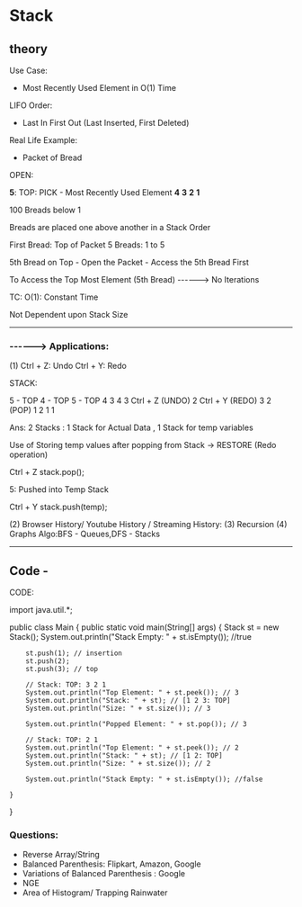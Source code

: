 # Stack

## theory

Use Case:
- Most Recently Used Element in O(1) Time


LIFO Order:
- Last In First Out 
(Last Inserted, First Deleted)


Real Life Example:
- Packet of Bread

OPEN:


____5____: TOP: PICK - Most Recently Used Element
____4____
____3____
____2____
____1____

100 Breads below 1


Breads are placed one above another in a Stack Order

First Bread: Top of Packet
5 Breads: 1 to 5

5th Bread on Top - Open the Packet - Access the 5th Bread First

To Access the Top Most Element (5th Bread)
------> No Iterations


TC: O(1): Constant Time

Not Dependent upon Stack Size

________________________________________________________________________________________________________________________

### ------> Applications:

(1) Ctrl + Z: Undo
    Ctrl + Y: Redo
    
STACK:

5 - TOP                     4 - TOP                      5 - TOP
4                           3                            4
3  Ctrl + Z (UNDO)          2  Ctrl + Y (REDO)           3
2   (POP)                   1                            2
1                                                        1


Ans: 2 Stacks : 1 Stack for Actual Data , 1 Stack for temp variables


Use of Storing temp values after popping from Stack -> RESTORE (Redo operation)



Ctrl + Z 
stack.pop();

5: Pushed into Temp Stack

Ctrl + Y
stack.push(temp);

 (2) Browser History/ Youtube History / Streaming History:
 (3) Recursion
 (4) Graphs Algo:BFS - Queues,DFS - Stacks

______________________________________________________________________________________________________________________

## Code - 

CODE:

import java.util.*;

public class Main 
{
    public static void main(String[] args) 
    {
        Stack<Integer> st = new Stack<Integer>();
        System.out.println("Stack Empty: " + st.isEmpty()); //true
        
        st.push(1); // insertion
        st.push(2);
        st.push(3); // top
        
        // Stack: TOP: 3 2 1
        System.out.println("Top Element: " + st.peek()); // 3
        System.out.println("Stack: " + st); // [1 2 3: TOP]
        System.out.println("Size: " + st.size()); // 3
        
        System.out.println("Popped Element: " + st.pop()); // 3
        
        // Stack: TOP: 2 1
        System.out.println("Top Element: " + st.peek()); // 2
        System.out.println("Stack: " + st); // [1 2: TOP]
        System.out.println("Size: " + st.size()); // 2
        
        System.out.println("Stack Empty: " + st.isEmpty()); //false
        
    }
}


### Questions:
- Reverse Array/String
- Balanced Parenthesis: Flipkart, Amazon, Google
- Variations of Balanced Parenthesis : Google
- NGE
- Area of Histogram/ Trapping Rainwater
